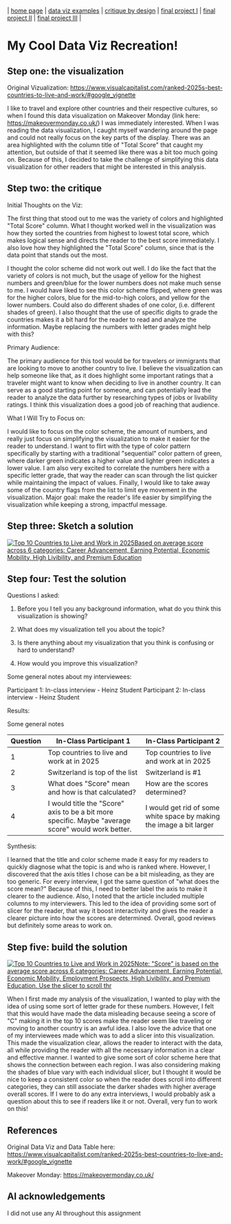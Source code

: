| [home page](https://cmustudent.github.io/tswd-portfolio-templates/) | [data viz examples](dataviz-examples) | [critique by design](critique-by-design) | [final project I](final-project-part-one) | [final project II](final-project-part-two) | [final project III](final-project-part-three) |

# My Cool Data Viz Recreation!

## Step one: the visualization

Original Vizualization: https://www.visualcapitalist.com/ranked-2025s-best-countries-to-live-and-work/#google_vignette 

I like to travel and explore other countries and their respective cultures, so when I found this data visualization on Makeover Monday (link here: https://makeovermonday.co.uk/) I was immediately interested. When I was reading the data visualization, I caught myself wandering around the page and could not really focus on the key parts of the display. There was an area highlighted with the column title of "Total Score" that caught my attention, but outside of that it seemed like there was a bit too much going on. Because of this, I decided to take the challenge of simplifying this data visualization for other readers that might be interested in this analysis. 

## Step two: the critique

Initial Thoughts on the Viz:

The first thing that stood out to me was the variety of colors and highlighted "Total Score" column. What I thought worked well in the visualization was how they sorted the countries from highest to lowest total score, which makes logical sense and directs the reader to the best score immediately. I also love how they highlighted the "Total Score" column, since that is the data point that stands out the most. 

I thought the color scheme did not work out well. I do like the fact that the variety of colors is not much, but the usage of yellow for the highest numbers and green/blue for the lower numbers does not make much sense to me. I would have liked to see this color scheme flipped, where green was for the higher colors, blue for the mid-to-high colors, and yellow for the lower numbers. Could also do different shades of one color, (i.e. different shades of green). I also thought that the use of specific digits to grade the countries makes it a bit hard for the reader to read and analyze the information. Maybe replacing the numbers with letter grades might help with this? 

Primary Audience: 

The primary audience for this tool would be for travelers or immigrants that are looking to move to another country to live. I believe the visualization can help someone like that, as it does highlight some important ratings that a traveler might want to know when deciding to live in another country. It can serve as a good starting point for someone, and can potentially lead the reader to analyze the data further by researching types of jobs or livability ratings. I think this visualization does a good job of reaching that audience. 

What I Will Try to Focus on: 

I would like to focus on the color scheme, the amount of numbers, and really just focus on simplifying the visualization to make it easier for the reader to understand. I want to flirt with the type of color pattern specifically by starting with a traditional "sequential" color pattern of green, where darker green indicates a higher value and lighter green indicates a lower value. I am also very excited to correlate the numbers here with a specific letter grade, that way the reader can scan through the list quicker while maintaining the impact of values. Finally, I would like to take away some of the country flags from the list to limit eye movement in the visualization. Major goal: make the reader's life easier by simplifying the visualization while keeping a strong, impactful message. 

## Step three: Sketch a solution

<div class='tableauPlaceholder' id='viz1758239085307' style='position: relative'><noscript><a href='#'><img alt='Top 10 Countries to Live and Work in 2025Based on average score across 6 categories: Career Advancement, Earning Potential, Economic Mobility, High Livibility, and Premium Education ' src='https:&#47;&#47;public.tableau.com&#47;static&#47;images&#47;Ma&#47;MakeoverMonday-AssignmentWeek3&#47;MondayMakeoverDraft&#47;1_rss.png' style='border: none' /></a></noscript><object class='tableauViz'  style='display:none;'><param name='host_url' value='https%3A%2F%2Fpublic.tableau.com%2F' /> <param name='embed_code_version' value='3' /> <param name='site_root' value='' /><param name='name' value='MakeoverMonday-AssignmentWeek3&#47;MondayMakeoverDraft' /><param name='tabs' value='no' /><param name='toolbar' value='yes' /><param name='static_image' value='https:&#47;&#47;public.tableau.com&#47;static&#47;images&#47;Ma&#47;MakeoverMonday-AssignmentWeek3&#47;MondayMakeoverDraft&#47;1.png' /> <param name='animate_transition' value='yes' /><param name='display_static_image' value='yes' /><param name='display_spinner' value='yes' /><param name='display_overlay' value='yes' /><param name='display_count' value='yes' /><param name='language' value='en-US' /><param name='filter' value='publish=yes' /></object></div>
<script type='text/javascript'>
  var divElement = document.getElementById('viz1758239085307');
  var vizElement = divElement.getElementsByTagName('object')[0];
  vizElement.style.width='100%';vizElement.style.height=(divElement.offsetWidth*0.75)+'px';
  var scriptElement = document.createElement('script');
  scriptElement.src = 'https://public.tableau.com/javascripts/api/viz_v1.js';
  vizElement.parentNode.insertBefore(scriptElement, vizElement);
</script>

## Step four: Test the solution

Questions I asked: 

1) Before you I tell you any background information, what do you think this visualization is showing? 

2) What does my visualization tell you about the topic? 

3) Is there anything about my visualization that you think is confusing or hard to understand? 

4) How would you improve this visualization?

Some general notes about my interviewees: 

Participant 1: In-class interview - Heinz Student
Participant 2: In-class interview - Heinz Student

Results: 

Some general notes 

| Question | In-Class Participant 1 | In-Class Participant 2 |
|----------|-------------|-------------|
|     1     |       Top countries to live and work at in 2025      |    Top countries to live and work at in 2025         |
|     2     |       Switzerland is top of the list      |       Switzerland is #1      |
|     3     |       What does "Score" mean and how is that calculated?      |       How are the scores determined?       |
|     4     |       I would title the "Score" axis to be a bit more specific. Maybe "average score" would work better.      |      I would get rid of some white space by making the image a bit larger      |

Synthesis: 

I learned that the title and color scheme made it easy for my readers to quickly diagnose what the topic is and who is ranked where. However, I discovered that the axis titles I chose can be a bit misleading, as they are too generic. For every interview, I got the same question of "what does the score mean?" Because of this, I need to better label the axis to make it clearer to the audience. Also, I noted that the article included multiple columns to my interviewers. This led to the idea of providing some sort of slicer for the reader, that way it boost interactivity and gives the reader a clearer picture into how the scores are determined. Overall, good reviews but definitely some areas to work on.

## Step five: build the solution

<div class='tableauPlaceholder' id='viz1758242120260' style='position: relative'><noscript><a href='#'><img alt='Top 10 Countries to Live and Work in 2025Note: &quot;Score&quot; is based on the average score across 6 categories: Career Advancement, Earning Potential, Economic Mobility, Employment Prospects, High Livibility, and Premium Education. Use the slicer to scroll thr ' src='https:&#47;&#47;public.tableau.com&#47;static&#47;images&#47;Ma&#47;MakeoverMonday-AssignmentWeek3&#47;MondayMakeoverFinal&#47;1_rss.png' style='border: none' /></a></noscript><object class='tableauViz'  style='display:none;'><param name='host_url' value='https%3A%2F%2Fpublic.tableau.com%2F' /> <param name='embed_code_version' value='3' /> <param name='site_root' value='' /><param name='name' value='MakeoverMonday-AssignmentWeek3&#47;MondayMakeoverFinal' /><param name='tabs' value='no' /><param name='toolbar' value='yes' /><param name='static_image' value='https:&#47;&#47;public.tableau.com&#47;static&#47;images&#47;Ma&#47;MakeoverMonday-AssignmentWeek3&#47;MondayMakeoverFinal&#47;1.png' /> <param name='animate_transition' value='yes' /><param name='display_static_image' value='yes' /><param name='display_spinner' value='yes' /><param name='display_overlay' value='yes' /><param name='display_count' value='yes' /><param name='language' value='en-US' /><param name='filter' value='publish=yes' /></object></div>
<script type='text/javascript'>
  var divElement = document.getElementById('viz1758242120260');
  var vizElement = divElement.getElementsByTagName('object')[0];
  vizElement.style.width='100%';vizElement.style.height=(divElement.offsetWidth*0.75)+'px';
  var scriptElement = document.createElement('script');
  scriptElement.src = 'https://public.tableau.com/javascripts/api/viz_v1.js';
  vizElement.parentNode.insertBefore(scriptElement, vizElement);
</script>

When I first made my analysis of the visualization, I wanted to play with the idea of using some sort of letter grade for these numbers. However, I felt that this would have made the data misleading because seeing a score of "C" making it in the top 10 scores make the reader seem like traveling or moving to another country is an awful idea. I also love the advice that one of my interviewees made which was to add a slicer into this visualization. This made the visualization clear, allows the reader to interact with the data, all while providing the reader with all the necessary information in a clear and effective manner. I wanted to give some sort of color scheme here that shows the connection between each region. I was also considering making the shades of blue vary with each individual slicer, but I thought it would be nice to keep a consistent color so when the reader does scroll into different categories, they can still associate the darker shades with higher average overall scores. If I were to do any extra interviews, I would probably ask a question about this to see if readers like it or not. Overall, very fun to work on this! 

## References
Original Data Viz and Data Table here: https://www.visualcapitalist.com/ranked-2025s-best-countries-to-live-and-work/#google_vignette 

Makeover Monday: https://makeovermonday.co.uk/

## AI acknowledgements

I did not use any AI throughout this assignment

